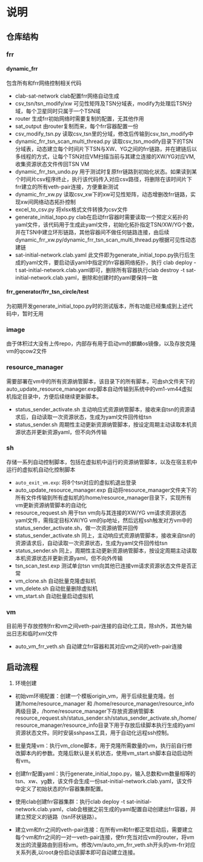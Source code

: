 # 说明
## 仓库结构
### frr
#### dynamic_frr
包含所有和frr网络控制相关代码
- clab-sat-network clab配置frr网络自动生成
- csv_tsn/tsn_modify/xw 可见性矩阵及TSN分域表，modify为处理后TSN分域，每个卫星同时只属于一个TSN域
- router 生成frr初始网络时需要复制的配置，无其他作用
- sat_output 由router复制而来，每个frr容器配置一份
- csv_modify_tsn.py 读取csv_tsn里的分域，修改后传输到csv_tsn_modify中
- dynamic_frr_tsn_scan_multi_thread.py 读取csv_tsn_modify目录下的TSN分域表，动态建立每个时间片下TSN与XW、YG之间的frr链路，并在建链后以多线程的方式，让每个TSN对应VM扫描当前与其建立连接的XW/YG对应VM,收集资源状态文件传回TSN VM
- dynamic_frr_tsn_undo.py 用于测试时复原frr链路到初始化状态。如果读到某个时间片csv程序终止，执行该代码传入对应csv路径，将删除在该时间片下frr建立的所有veth-pair连接，方便重新测试
- dynamic_frr_xw.py 读取csv_xw下的xw可见性矩阵，动态增删改frr链路，实现xw间网络动态拓扑控制
- excel_to_csv.py 将xlsx格式文件转换为csv文件
- generate_initial_topo.py clab在启动frr容器时需要读取一个预定义拓扑的yaml文件，该代码用于生成此yaml文件，初始化拓扑指定TSN/XW/YG个数，并在TSN中建立环形链路，其他容器间不做任何链路连接，由后续dynamic_frr_xw.py/dynamic_frr_tsn_scan_multi_thread.py根据可见性动态建链
- sat-initial-network.clab.yaml 此文件即为generate_initial_topo.py执行后生成的yaml文件，要启动该yaml中指定的frr容器网络拓扑，执行 clab deploy -t sat-initial-network.clab.yaml即可，删除所有容器执行clab destroy -t sat-initial-network.clab.yaml，删除和创建时的yaml要保持一致
#### frr_generator/frr_tsn_circle/test
为初期开发generate_initial_topo.py时的测试版本，所有功能已经集成到上述代码中，暂时无用
### image
由于体积过大没有上传repo，内部存有用于启动vm的麒麟os镜像，以及存放克隆vm的qcow2文件

### resource_manager
需要部署在vm中的所有资源纳管脚本，该目录下的所有脚本，可由sh文件夹下的auto_update_resource_manager.exp脚本自动传输到系统中的vm1-vm44虚拟机指定目录中，方便后续继续更新脚本。

- status_sender_activate.sh 主动响应式资源纳管脚本，接收来自tsn的资源请求后，自动读取一次资源状态，生成为yaml文件回传给tsn
- status_sender.sh 周期性主动更新资源纳管脚本，按设定周期主动读取本机资源状态并更新资源yaml，但不向外传输

### sh
存储一系列自动控制脚本，包括在虚拟机中运行的资源纳管脚本，以及在宿主机中运行的虚拟机自动化控制脚本

- `auto_exit_vm.exp`: 将8个tsn对应的虚拟机退出登录
- auto_update_resource_manager.exp 自动将resource_manager文件夹下的所有文件传输到所有虚拟机的/home/resource_manager目录下，实现所有vm更新资源纳管脚本的自动化
- resource_request.sh 用于tsn vm向与其连接的XW/YG vm请求资源状态yaml文件，需指定目标XW/YG vm的ip地址，然后远程ssh触发对方vm中的status_sender_activate.sh，做一次资源纳管并回传
- status_sender_activate.sh 同上，主动响应式资源纳管脚本，接收来自tsn的资源请求后，自动读取一次资源状态，生成为yaml文件回传给tsn
- status_sender.sh 同上，周期性主动更新资源纳管脚本，按设定周期主动读取本机资源状态并更新资源yaml，但不向外传输
- tsn_scan_test.exp 测试单台tsn vm向其他已连接vm请求资源状态文件是否正常
- vm_clone.sh 自动批量克隆虚拟机
- vm_delete.sh 自动批量删除虚拟机
- vm_start.sh 自动批量启动虚拟机
  
### vm
目前用于存放控制frr和vm之间veth-pair连接的自动化工具，除sh外，其他为输出日志和临时xml文件

- auto_vm_frr_veth.sh 自动建立frr容器和其对应vm之间的veth-pair连接

## 启动流程

1. 环境创建

- 初始vm环境配置：创建一个模板origin_vm，用于后续批量克隆。创建/home/resource_manager 和 /home/resource_manager/resource_info 两级目录，/home/resource_manager下存放资源纳管脚本resource_request.sh/status_sender.sh/status_sender_activate.sh,/home/resource_manager/resource_info目录下用于存放后续脚本执行生成的yaml资源状态文件。同时安装sshpass工具，用于自动化远程ssh控制。

- 批量克隆vm：执行vm_clone脚本，用于克隆所需数量的vm，执行前自行修改脚本内的参数。克隆后默认是关机状态，使用vm_start.sh脚本自动启动所有vm。

- 创建frr配置yaml：执行generate_initial_topo.py，输入总数和vm数量相等的tsn、xw、yg数，该文件会生成一份sat-initial-network.clab.yaml，该文件中定义了初始状态的frr容器集群配置。

- 使用clab创建frr容器集群：执行clab deploy -t sat-initial-network.clab.yaml，clab会根据之前生成的yaml配置自动创建出frr容器，并建立预定义的链路（tsn环状链路）。

- 建立vm和frr之间的veth-pair连接：在所有vm和frr都正常启动后，需要建立每个vm和frr之间的一对一veth-pair连接，使frr充当对应vm的router，将vm发出的流量路由到目标vm。修改/vm/auto_vm_frr_veth.sh开头的vm-frr对应关系列表,以root身份启动该脚本即可自动建立连接。
